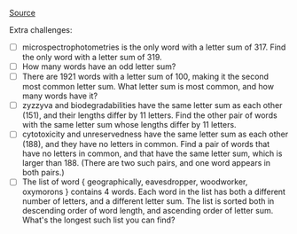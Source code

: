 [Source](https://www.reddit.com/r/dailyprogrammer/comments/onfehl/20210719_challenge_399_easy_letter_value_sum)

Extra challenges:

- [ ] microspectrophotometries is the only word with a letter sum of 317. Find the only word with a letter sum of 319.
- [ ] How many words have an odd letter sum?
- [ ] There are 1921 words with a letter sum of 100, making it the second most common letter sum. What letter sum is most common, and how many words have it?
- [ ] zyzzyva and biodegradabilities have the same letter sum as each other (151), and their lengths differ by 11 letters. Find the other pair of words with the same letter sum whose lengths differ by 11 letters.
- [ ] cytotoxicity and unreservedness have the same letter sum as each other (188), and they have no letters in common. Find a pair of words that have no letters in common, and that have the same letter sum, which is larger than 188. (There are two such pairs, and one word appears in both pairs.)
- [ ] The list of word { geographically, eavesdropper, woodworker, oxymorons } contains 4 words. Each word in the list has both a different number of letters, and a different letter sum. The list is sorted both in descending order of word length, and ascending order of letter sum. What's the longest such list you can find?